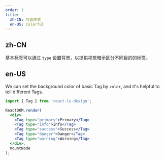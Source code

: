 ```yaml
---
order: 1
title:
  zh-CN: 可选样式
  en-US: Colorful
---
```


## zh-CN

基本标签可以通过 `type` 设置背景，以提供视觉暗示区分不同目的的标签。

## en-US

We can set the background color of basic Tag by `color`, and it's helpful to tell different Tags.

````jsx
import { Tag } from 'react-lu-design';

ReactDOM.render(
  <div>
    <Tag type="primary">Primary</Tag>
    <Tag type="info">Info</Tag>
    <Tag type="success">Success</Tag>
    <Tag type="danger">Danger</Tag>
    <Tag type="warning">Warning</Tag>
  </div>,
  mountNode
);
````
